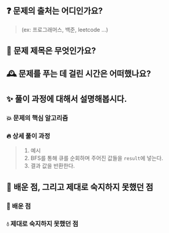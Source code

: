 ## ❓ 문제의 출처는 어디인가요? 
> (ex: 프로그래머스, 백준, leetcode ...)


## 🌟 문제 제목은 무엇인가요?


## 🕰 문제를 푸는 데 걸린 시간은 어떠했나요? 


## ✨ 풀이 과정에 대해서 설명해봅시다.


### 💥 문제의 핵심 알고리즘


### 🔥 상세 풀이 과정
> 1. 예시
> 2. BFS를 통해 큐를 순회하며 주어진 값들을 `result`에 넣는다.
> 3. 결과 값을 반환한다.


## 💎 배운 점, 그리고 제대로 숙지하지 못했던 점


### 🌙 배운 점


### 💧 제대로 숙지하지 못했던 점